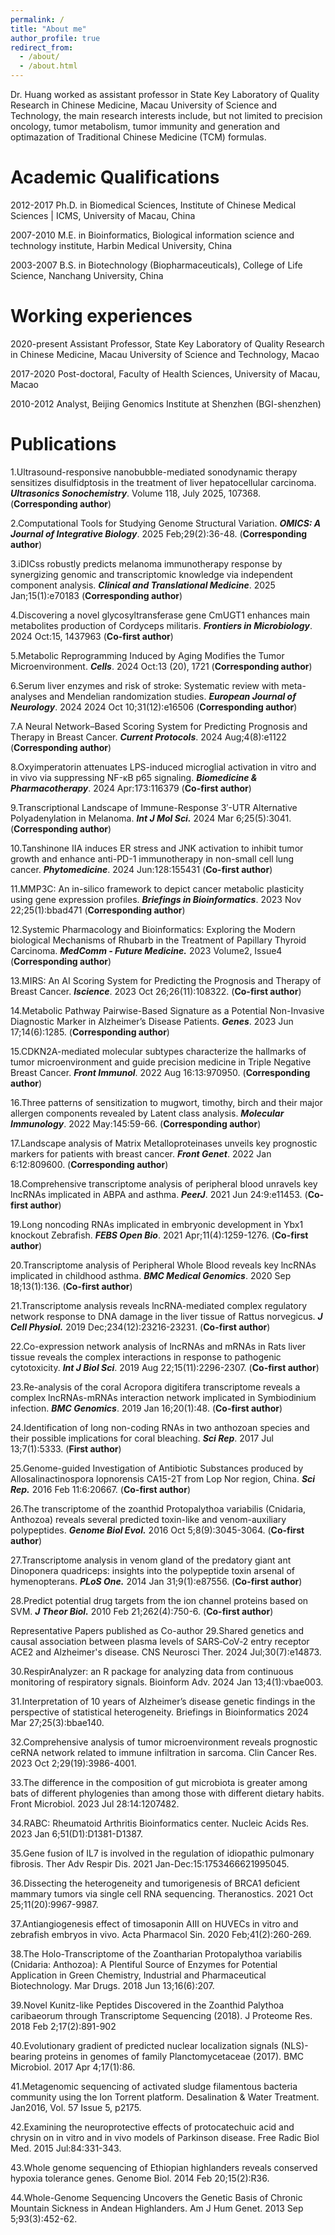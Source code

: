 ```yaml
---
permalink: /
title: "About me"
author_profile: true
redirect_from: 
  - /about/
  - /about.html
---
```


Dr. Huang worked as assistant professor in State Key Laboratory of Quality Research in Chinese Medicine, Macau University of Science and Technology, the main research interests include, but not limited to precision oncology, tumor metabolism, tumor immunity and generation and optimazation of Traditional Chinese Medicine (TCM) formulas.


Academic Qualifications
======
2012-2017      Ph.D. in Biomedical Sciences, Institute of Chinese Medical Sciences | ICMS, University of Macau, China

2007-2010      M.E. in Bioinformatics, Biological information science and technology institute, Harbin Medical University, China

2003-2007      B.S. in Biotechnology (Biopharmaceuticals), College of Life Science, Nanchang University, China
 

Working experiences
======
2020-present    Assistant Professor, State Key Laboratory of Quality
                Research in Chinese Medicine, Macau University of Science and Technology, Macao


2017-2020       Post-doctoral, Faculty of Health Sciences, University of Macau, Macao

2010-2012       Analyst, Beijing Genomics Institute at Shenzhen (BGI-shenzhen)
 


Publications
======
1.Ultrasound-responsive nanobubble-mediated sonodynamic therapy sensitizes disulfidptosis in the treatment of liver hepatocellular carcinoma. _**Ultrasonics Sonochemistry**_. Volume 118, July 2025, 107368. (**Corresponding author**)

2.Computational Tools for Studying Genome Structural Variation. _**OMICS: A Journal of Integrative Biology**_. 2025 Feb;29(2):36-48. (**Corresponding author**)

3.iDICss robustly predicts melanoma immunotherapy response by synergizing genomic and transcriptomic knowledge via independent component analysis. _**Clinical and Translational Medicine**_. 2025 Jan;15(1):e70183 (**Corresponding author**)

4.Discovering a novel glycosyltransferase gene CmUGT1 enhances main metabolites production of Cordyceps militaris. _**Frontiers in Microbiology**_. 2024 Oct:15, 1437963 (**Co-first author**)

5.Metabolic Reprogramming Induced by Aging Modifies the Tumor Microenvironment. _**Cells**_. 2024 Oct:13 (20), 1721 (**Corresponding author**)

6.Serum liver enzymes and risk of stroke: Systematic review with meta-analyses and Mendelian randomization studies. _**European Journal of Neurology**_. 2024 2024 Oct 10;31(12):e16506 (**Corresponding author**)

7.A Neural Network–Based Scoring System for Predicting Prognosis and Therapy in Breast Cancer. _**Current Protocols**_. 2024 Aug;4(8):e1122 (**Corresponding author**)

8.Oxyimperatorin attenuates LPS-induced microglial activation in vitro and in vivo via suppressing NF-κB p65 signaling. _**Biomedicine & Pharmacotherapy**_. 2024 Apr:173:116379 (**Co-first author**)

9.Transcriptional Landscape of Immune-Response 3′-UTR Alternative Polyadenylation in Melanoma. _**Int J Mol Sci.**_ 2024 Mar 6;25(5):3041. (**Corresponding author**)

10.Tanshinone IIA induces ER stress and JNK activation to inhibit tumor growth and enhance anti-PD-1 immunotherapy in non-small cell lung cancer. _**Phytomedicine**_. 2024 Jun:128:155431 (**Co-first author**)

11.MMP3C: An in-silico framework to depict cancer metabolic plasticity using gene expression profiles. _**Briefings in Bioinformatics**_. 2023 Nov 22;25(1):bbad471 (**Corresponding author**)

12.Systemic Pharmacology and Bioinformatics: Exploring the Modern biological Mechanisms of Rhubarb in the Treatment of Papillary Thyroid Carcinoma. _**MedComm - Future Medicine.**_ 2023 Volume2, Issue4 (**Corresponding author**)

13.MIRS: An AI Scoring System for Predicting the Prognosis and Therapy of Breast Cancer. _**Iscience**_. 2023 Oct 26;26(11):108322. (**Co-first author**)

14.Metabolic Pathway Pairwise-Based Signature as a Potential Non-Invasive Diagnostic Marker in Alzheimer’s Disease Patients. _**Genes**_. 2023 Jun 17;14(6):1285. (**Corresponding author**)

15.CDKN2A-mediated molecular subtypes characterize the hallmarks of tumor microenvironment and guide precision medicine in Triple Negative Breast Cancer. _**Front Immunol**_. 2022 Aug 16:13:970950. (**Corresponding author**)

16.Three patterns of sensitization to mugwort, timothy, birch and their major allergen components revealed by Latent class analysis. _**Molecular Immunology**_. 2022 May:145:59-66. (**Corresponding author**)

17.Landscape analysis of Matrix Metalloproteinases unveils key prognostic markers for patients with breast cancer. _**Front Genet**_. 2022 Jan 6:12:809600. (**Corresponding author**)

18.Comprehensive transcriptome analysis of peripheral blood unravels key lncRNAs implicated in ABPA and asthma. _**PeerJ**_. 2021 Jun 24:9:e11453. (**Co-first author**)

19.Long noncoding RNAs implicated in embryonic development in Ybx1 knockout Zebrafish. _**FEBS Open Bio**_. 2021 Apr;11(4):1259-1276. (**Co-first author**)

20.Transcriptome analysis of Peripheral Whole Blood reveals key lncRNAs implicated in childhood asthma. _**BMC Medical Genomics**_. 2020 Sep 18;13(1):136. (**Co-first author**)

21.Transcriptome analysis reveals lncRNA-mediated complex regulatory network response to DNA damage in the liver tissue of Rattus norvegicus. _**J Cell Physiol.**_ 2019 Dec;234(12):23216-23231. (**Co-first author**)

22.Co-expression network analysis of lncRNAs and mRNAs in Rats liver tissue reveals the complex interactions in response to pathogenic cytotoxicity. _**Int J Biol Sci**_. 2019 Aug 22;15(11):2296-2307. (**Co-first author**)

23.Re-analysis of the coral Acropora digitifera transcriptome reveals a complex lncRNAs-mRNAs interaction network implicated in Symbiodinium infection. _**BMC Genomics**_. 2019 Jan 16;20(1):48. (**Co-first author**)

24.Identification of long non-coding RNAs in two anthozoan species and their possible implications for coral bleaching. _**Sci Rep**_. 2017 Jul 13;7(1):5333. (**First author**)

25.Genome-guided Investigation of Antibiotic Substances produced by Allosalinactinospora lopnorensis CA15-2T from Lop Nor region, China. _**Sci Rep.**_ 2016 Feb 11:6:20667. (**Co-first author**)

26.The transcriptome of the zoanthid Protopalythoa variabilis (Cnidaria, Anthozoa) reveals several predicted toxin-like and venom-auxiliary polypeptides. _**Genome Biol Evol.**_ 2016 Oct 5;8(9):3045-3064. (**Co-first author**) 

27.Transcriptome analysis in venom gland of the predatory giant ant Dinoponera quadriceps: insights into the polypeptide toxin arsenal of hymenopterans. _**PLoS One.**_ 2014 Jan 31;9(1):e87556. (**Co-first author**) 

28.Predict potential drug targets from the ion channel proteins based on SVM. _**J Theor Biol.**_ 2010 Feb 21;262(4):750-6. (**Co-first author**)

Representative Papers published as Co-author
29.Shared genetics and causal association between plasma levels of SARS‐CoV‐2 entry receptor ACE2 and Alzheimer's disease. CNS Neurosci Ther. 2024 Jul;30(7):e14873.

30.RespirAnalyzer: an R package for analyzing data from continuous monitoring of respiratory signals. Bioinform Adv. 2024 Jan 13;4(1):vbae003.

31.Interpretation of 10 years of Alzheimer’s disease genetic findings in the perspective of statistical heterogeneity. Briefings in Bioinformatics 2024 Mar 27;25(3):bbae140.

32.Comprehensive analysis of tumor microenvironment reveals prognostic ceRNA network related to immune infiltration in sarcoma. Clin Cancer Res. 2023 Oct 2;29(19):3986-4001.

33.The difference in the composition of gut microbiota is greater among bats of different phylogenies than among those with different dietary habits. Front Microbiol. 2023 Jul 28:14:1207482.

34.RABC: Rheumatoid Arthritis Bioinformatics center. Nucleic Acids Res. 2023 Jan 6;51(D1):D1381-D1387.

35.Gene fusion of IL7 is involved in the regulation of idiopathic pulmonary fibrosis. Ther Adv Respir Dis. 2021 Jan-Dec:15:1753466621995045.

36.Dissecting the heterogeneity and tumorigenesis of BRCA1 deficient mammary tumors via single cell RNA sequencing. Theranostics. 2021 Oct 25;11(20):9967-9987.

37.Antiangiogenesis effect of timosaponin AIII on HUVECs in vitro and zebrafish embryos in vivo. Acta Pharmacol Sin. 2020 Feb;41(2):260-269.

38.The Holo-Transcriptome of the Zoantharian Protopalythoa variabilis (Cnidaria: Anthozoa): A Plentiful Source of Enzymes for Potential Application in Green Chemistry, Industrial and Pharmaceutical Biotechnology. Mar Drugs. 2018 Jun 13;16(6):207.

39.Novel Kunitz-like Peptides Discovered in the Zoanthid Palythoa caribaeorum through Transcriptome Sequencing (2018). J Proteome Res. 2018 Feb 2;17(2):891-902

40.Evolutionary gradient of predicted nuclear localization signals (NLS)-bearing proteins in genomes of family Planctomycetaceae (2017). BMC Microbiol. 2017 Apr 4;17(1):86.

41.Metagenomic sequencing of activated sludge filamentous bacteria community using the Ion Torrent platform. Desalination & Water Treatment. Jan2016, Vol. 57 Issue 5, p2175.

42.Examining the neuroprotective effects of protocatechuic acid and chrysin on in vitro and in vivo models of Parkinson disease. Free Radic Biol Med. 2015 Jul:84:331-343.

43.Whole genome sequencing of Ethiopian highlanders reveals conserved hypoxia tolerance genes. Genome Biol. 2014 Feb 20;15(2):R36.

44.Whole-Genome Sequencing Uncovers the Genetic Basis of Chronic Mountain Sickness in Andean Highlanders. Am J Hum Genet. 2013 Sep 5;93(3):452-62.

